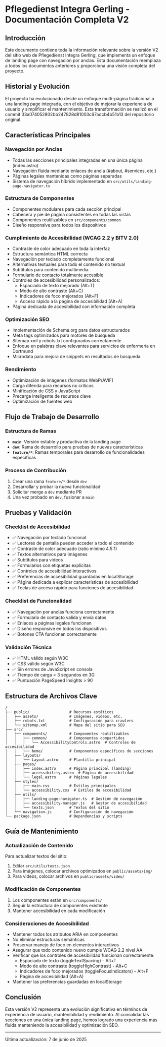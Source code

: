 # Pflegedienst Integra Gerling - Documentación Completa V2

## Introducción

Este documento contiene toda la información relevante sobre la versión V2 del sitio web de Pflegedienst Integra Gerling, que implementa un enfoque de landing page con navegación por anclas. Esta documentación reemplaza a todos los documentos anteriores y proporciona una visión completa del proyecto.

## Historial y Evolución

El proyecto ha evolucionado desde un enfoque multi-página tradicional a una landing page integrada, con el objetivo de mejorar la experiencia de usuario y simplificar el mantenimiento. Esta transformación se realizó en el commit 33a074052802bb247828d81003c67adcb4b51b13 del repositorio original.

## Características Principales

### Navegación por Anclas

- Todas las secciones principales integradas en una única página (index.astro)
- Navegación fluida mediante enlaces de ancla (#about, #services, etc.)
- Páginas legales mantenidas como páginas separadas
- Sistema de navegación híbrido implementado en `src/utils/landing-page-navigator.ts`

### Estructura de Componentes

- Componentes modulares para cada sección principal
- Cabecera y pie de página consistentes en todas las vistas
- Componentes reutilizables en `src/components/common`
- Diseño responsive para todos los dispositivos

### Cumplimiento de Accesibilidad (WCAG 2.2 y BITV 2.0)

- Contraste de color adecuado en toda la interfaz
- Estructura semántica HTML correcta
- Navegación por teclado completamente funcional
- Alternativas textuales para todo el contenido no textual
- Subtítulos para contenido multimedia
- Formulario de contacto totalmente accesible
- Controles de accesibilidad personalizados:
  - Espaciado de texto mejorado (Alt+T)
  - Modo de alto contraste (Alt+C)
  - Indicadores de foco mejorados (Alt+F)
  - Acceso rápido a la página de accesibilidad (Alt+A)
- Página dedicada de accesibilidad con información completa

### Optimización SEO

- Implementación de Schema.org para datos estructurados
- Meta tags optimizados para motores de búsqueda
- Sitemap.xml y robots.txt configurados correctamente
- Enfoque en palabras clave relevantes para servicios de enfermería en Dortmund
- Microdata para mejora de snippets en resultados de búsqueda

### Rendimiento

- Optimización de imágenes (formatos WebP/AVIF)
- Carga diferida para recursos no críticos
- Minificación de CSS y JavaScript
- Precarga inteligente de recursos clave
- Optimización de fuentes web

## Flujo de Trabajo de Desarrollo

### Estructura de Ramas

- **`main`**: Versión estable y productiva de la landing page
- **`dev`**: Rama de desarrollo para pruebas de nuevas características
- **`feature/*`**: Ramas temporales para desarrollo de funcionalidades específicas

### Proceso de Contribución

1. Crear una rama `feature/*` desde `dev`
2. Desarrollar y probar la nueva funcionalidad
3. Solicitar merge a `dev` mediante PR
4. Una vez probado en `dev`, fusionar a `main`

## Pruebas y Validación

### Checklist de Accesibilidad

- ✅ Navegación por teclado funcional
- ✅ Lectores de pantalla pueden acceder a todo el contenido
- ✅ Contraste de color adecuado (ratio mínimo 4.5:1)
- ✅ Textos alternativos para imágenes
- ✅ Subtítulos para videos
- ✅ Formularios con etiquetas explícitas
- ✅ Controles de accesibilidad interactivos
- ✅ Preferencias de accesibilidad guardadas en localStorage
- ✅ Página dedicada a explicar características de accesibilidad
- ✅ Teclas de acceso rápido para funciones de accesibilidad

### Checklist de Funcionalidad

- ✅ Navegación por anclas funciona correctamente
- ✅ Formulario de contacto valida y envía datos
- ✅ Enlaces a páginas legales funcionan
- ✅ Diseño responsive en todos los dispositivos
- ✅ Botones CTA funcionan correctamente

### Validación Técnica

- ✅ HTML válido según W3C
- ✅ CSS válido según W3C
- ✅ Sin errores de JavaScript en consola
- ✅ Tiempo de carga < 3 segundos en 3G
- ✅ Puntuación PageSpeed Insights > 90

## Estructura de Archivos Clave

```
/
├── public/                  # Recursos estáticos
│   ├── assets/              # Imágenes, videos, etc.
│   ├── robots.txt           # Configuración para crawlers
│   └── sitemap.xml          # Mapa del sitio para SEO
├── src/
│   ├── components/          # Componentes reutilizables
│   │   ├── common/          # Componentes compartidos
│   │   │   └── AccessibilityControls.astro  # Controles de accesibilidad
│   │   └── home/            # Componentes específicos de secciones
│   ├── layouts/
│   │   └── Layout.astro     # Plantilla principal
│   ├── pages/
│   │   ├── index.astro      # Página principal (landing)
│   │   ├── accessibility.astro  # Página de accesibilidad
│   │   └── legal.astro      # Páginas legales
│   ├── styles/
│   │   ├── main.css         # Estilos principales
│   │   └── accessibility.css  # Estilos de accesibilidad
│   ├── utils/
│   │   ├── landing-page-navigator.ts  # Gestión de navegación
│   │   ├── accessibility-manager.js   # Gestor de accesibilidad
│   │   └── texts.json       # Textos del sitio
│   └── navigation.js        # Configuración de navegación
└── package.json             # Dependencias y scripts
```

## Guía de Mantenimiento

### Actualización de Contenido

Para actualizar textos del sitio:
1. Editar `src/utils/texts.json`
2. Para imágenes, colocar archivos optimizados en `public/assets/img/`
3. Para videos, colocar archivos en `public/assets/video/`

### Modificación de Componentes

1. Los componentes están en `src/components/`
2. Seguir la estructura de componentes existente
3. Mantener accesibilidad en cada modificación

### Consideraciones de Accesibilidad

- Mantener todos los atributos ARIA en componentes
- No eliminar estructuras semánticas
- Preservar manejo de foco en elementos interactivos
- Asegurar que todo contenido nuevo cumple WCAG 2.2 nivel AA
- Verificar que los controles de accesibilidad funcionan correctamente:
  - Espaciado de texto (toggleTextSpacing) - Alt+T
  - Modo de alto contraste (toggleHighContrast) - Alt+C
  - Indicadores de foco mejorados (toggleFocusIndicators) - Alt+F
  - Página de accesibilidad (Alt+A)
- Mantener las preferencias guardadas en localStorage

## Conclusión

Esta versión V2 representa una evolución significativa en términos de experiencia de usuario, mantenibilidad y rendimiento. Al consolidar las secciones en una única landing page, hemos logrado una experiencia más fluida manteniendo la accesibilidad y optimización SEO.

---

Última actualización: 7 de junio de 2025
